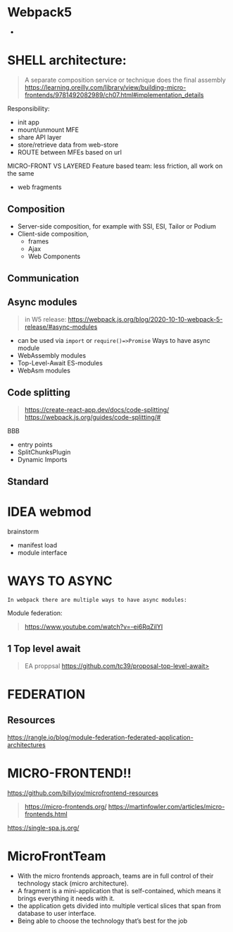 # Webpack5 
- 

# SHELL architecture:
> A separate composition service or technique does the final assembly
> https://learning.oreilly.com/library/view/building-micro-frontends/9781492082989/ch07.html#implementation_details

Responsibility:
- init app
- mount/unmount MFE
- share API layer
- store/retrieve data from web-store
- ROUTE between MFEs based on url

MICRO-FRONT VS LAYERED
Feature based team: less friction, all work on the same
- web fragments

## Composition
- Server-side composition, for example with SSI, ESI, Tailor or Podium              
- Client-side composition, 
  - frames
  - Ajax
  - Web Components
## Communication



## Async modules
> in W5 release: https://webpack.js.org/blog/2020-10-10-webpack-5-release/#async-modules
- can be used via `import` or `require()=>Promise`
Ways to have async module
- WebAssembly modules
- Top-Level-Await ES-modules
- WebAsm modules

## Code splitting
> https://create-react-app.dev/docs/code-splitting/
> https://webpack.js.org/guides/code-splitting/#

BBB
- entry points
- SplitChunksPlugin
- Dynamic Imports

## Standard


# IDEA webmod

  brainstorm
  - manifest load
  - module interface


# WAYS TO ASYNC

`In webpack there are multiple ways to have async modules:`

Module federation:
> https://www.youtube.com/watch?v=-ei6RqZilYI


## 1 Top level await
> EA proppsal
> https://github.com/tc39/proposal-top-level-await>

# FEDERATION

## Resources
https://rangle.io/blog/module-federation-federated-application-architectures


# MICRO-FRONTEND!!
https://github.com/billyjov/microfrontend-resources
> https://micro-frontends.org/
> https://martinfowler.com/articles/micro-frontends.html

https://single-spa.js.org/


# MicroFrontTeam
- With the micro frontends approach, teams are in full control of their technology stack (micro architecture). 
- A fragment is a mini-application that is self-contained, which means it brings everything it needs with it.
- the application gets divided into multiple vertical slices that span from database to user interface.
- Being able to choose the technology that’s best for the job